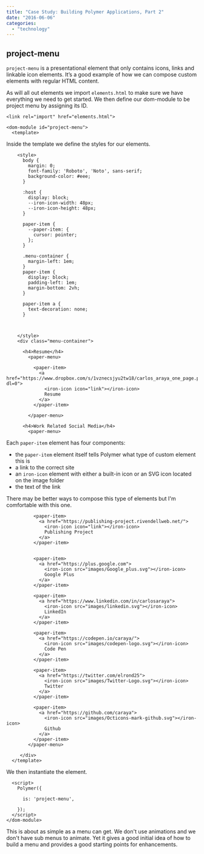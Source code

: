```yaml
---
title: "Case Study: Building Polymer Applications, Part 2"
date: "2016-06-06"
categories: 
  - "technology"
---
```


## project-menu

`project-menu` is a presentational element that only contains icons, links and linkable icon elements. It’s a good example of how we can compose custom elements with regular HTML content.

As will all out elements we import `elements.html` to make sure we have everything we need to get started. We then define our dom-module to be project menu by assigning its ID.

```markup
<link rel="import" href="elements.html">

<dom-module id="project-menu">
  <template>
```

Inside the template we define the styles for our elements.

```markup
    <style>
      body {
        margin: 0;
        font-family: 'Roboto', 'Noto', sans-serif;
        background-color: #eee;
      }

      :host {
        display: block;
        --iron-icon-width: 48px;
        --iron-icon-height: 48px;
      }

      paper-item {
        --paper-item: {
          cursor: pointer;
        };
      }

      .menu-container {
        margin-left: 1em;
      }
      paper-item {
        display: block;
        padding-left: 1em;
        margin-bottom: 2vh;
      }

      paper-item a {
        text-decoration: none;
      }



    </style>
    <div class="menu-container">

      <h4>Resume</h4>
        <paper-menu>

          <paper-item>
            <a href="https://www.dropbox.com/s/1vznecsjyu2tw18/carlos_araya_one_page.pdf?dl=0">
              <iron-icon icon="link"></iron-icon>
              Resume
            </a>
          </paper-item>

        </paper-menu>

      <h4>Work Related Social Media</h4>
        <paper-menu>
```

Each `paper-item` element has four components:

- the `paper-item` element itself tells Polymer what type of custom element this is
- a link to the correct site
- an `iron-icon` element with either a built-in icon or an SVG icon located on the image folder
- the text of the link

There may be better ways to compose this type of elements but I'm comfortable with this one.

```markup
          <paper-item>
            <a href="https://publishing-project.rivendellweb.net/">
              <iron-icon icon="link"></iron-icon>
              Publishing Project
            </a>
          </paper-item>


          <paper-item>
            <a href="https://plus.google.com">
              <iron-icon src="images/Google_plus.svg"></iron-icon>
              Google Plus
            </a>
          </paper-item>

          <paper-item>
            <a href="https://www.linkedin.com/in/carlosaraya">
              <iron-icon src="images/linkedin.svg"></iron-icon>
              LinkedIn
            </a>
          </paper-item>

          <paper-item>
            <a href="https://codepen.io/caraya/">
              <iron-icon src="images/codepen-logo.svg"></iron-icon>
              Code Pen
            </a>
          </paper-item>

          <paper-item>
            <a href="https://twitter.com/elrond25">
              <iron-icon src="images/Twitter-Logo.svg"></iron-icon>
              Twitter
            </a>
          </paper-item>

          <paper-item>
            <a href="https://github.com/caraya">
              <iron-icon src="images/Octicons-mark-github.svg"></iron-icon>
              Github
            </a>
          </paper-item>
        </paper-menu>

     </div>
  </template>
```

We then instantiate the element.

```markup
  <script>
    Polymer({

      is: 'project-menu',

    });
  </script>
</dom-module>
```

This is about as simple as a menu can get. We don't use animations and we don't have sub menus to animate. Yet it gives a good initial idea of how to build a menu and provides a good starting points for enhancements.

